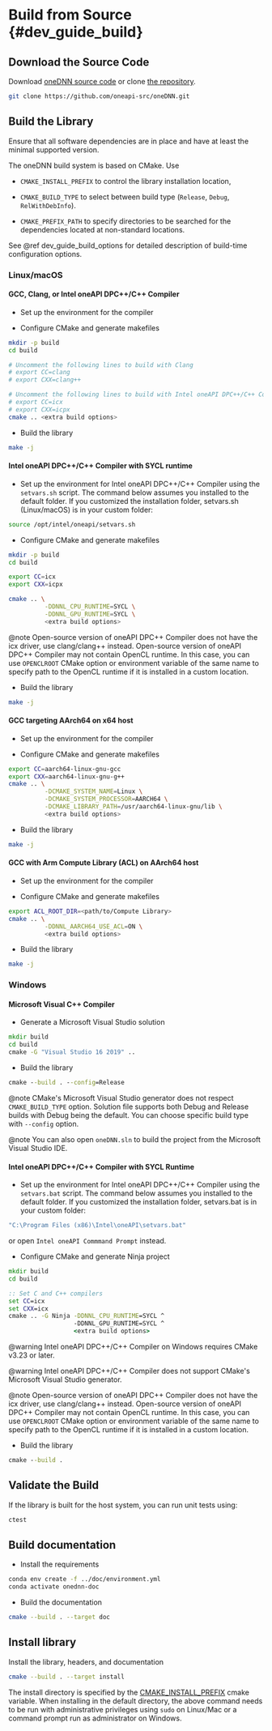 Build from Source {#dev_guide_build}
====================================

## Download the Source Code

Download [oneDNN source code](https://github.com/oneapi-src/oneDNN/archive/master.zip)
or clone [the repository](https://github.com/oneapi-src/oneDNN.git).

~~~sh
git clone https://github.com/oneapi-src/oneDNN.git
~~~

## Build the Library

Ensure that all software dependencies are in place and have at least the
minimal supported version.

The oneDNN build system is based on CMake. Use

- `CMAKE_INSTALL_PREFIX` to control the library installation location,

- `CMAKE_BUILD_TYPE` to select between build type (`Release`, `Debug`,
  `RelWithDebInfo`).

- `CMAKE_PREFIX_PATH` to specify directories to be searched for the
  dependencies located at non-standard locations.

See @ref dev_guide_build_options for detailed description of build-time
configuration options.

### Linux/macOS

#### GCC, Clang, or Intel oneAPI DPC++/C++ Compiler

- Set up the environment for the compiler

- Configure CMake and generate makefiles
~~~sh
mkdir -p build
cd build

# Uncomment the following lines to build with Clang
# export CC=clang
# export CXX=clang++

# Uncomment the following lines to build with Intel oneAPI DPC++/C++ Compiler
# export CC=icx
# export CXX=icpx
cmake .. <extra build options>
~~~

- Build the library
~~~sh
make -j
~~~

#### Intel oneAPI DPC++/C++ Compiler with SYCL runtime

- Set up the environment for Intel oneAPI DPC++/C++ Compiler
  using the `setvars.sh` script. The command below assumes you installed to the
  default folder. If you customized the installation folder, setvars.sh (Linux/macOS)
  is in your custom folder:
~~~sh
source /opt/intel/oneapi/setvars.sh
~~~

- Configure CMake and generate makefiles
~~~sh
mkdir -p build
cd build

export CC=icx
export CXX=icpx

cmake .. \
          -DDNNL_CPU_RUNTIME=SYCL \
          -DDNNL_GPU_RUNTIME=SYCL \
          <extra build options>
~~~

@note Open-source version of oneAPI DPC++ Compiler does not have the icx driver,
use clang/clang++ instead. Open-source version of oneAPI DPC++ Compiler may not
contain OpenCL runtime. In this case, you can use `OPENCLROOT` CMake option or
environment variable of the same name to specify path to the OpenCL runtime if
it is installed in a custom location.

- Build the library
~~~sh
make -j
~~~

#### GCC targeting AArch64 on x64 host

- Set up the environment for the compiler

- Configure CMake and generate makefiles
~~~sh
export CC=aarch64-linux-gnu-gcc
export CXX=aarch64-linux-gnu-g++
cmake .. \
          -DCMAKE_SYSTEM_NAME=Linux \
          -DCMAKE_SYSTEM_PROCESSOR=AARCH64 \
          -DCMAKE_LIBRARY_PATH=/usr/aarch64-linux-gnu/lib \
          <extra build options>
~~~

- Build the library
~~~sh
make -j
~~~

#### GCC with Arm Compute Library (ACL) on AArch64 host

- Set up the environment for the compiler

- Configure CMake and generate makefiles
~~~sh
export ACL_ROOT_DIR=<path/to/Compute Library>
cmake .. \
          -DDNNL_AARCH64_USE_ACL=ON \
          <extra build options>
~~~

- Build the library
~~~sh
make -j
~~~

### Windows

#### Microsoft Visual C++ Compiler

- Generate a Microsoft Visual Studio solution
~~~bat
mkdir build
cd build
cmake -G "Visual Studio 16 2019" ..
~~~

- Build the library
~~~bat
cmake --build . --config=Release
~~~

@note CMake's Microsoft Visual Studio generator does not respect `CMAKE_BUILD_TYPE` option.
Solution file supports both Debug and Release builds with Debug being the default.
You can choose specific build type with `--config` option.

@note You can also open `oneDNN.sln` to build the project from the
Microsoft Visual Studio IDE.

#### Intel oneAPI DPC++/C++ Compiler with SYCL Runtime

- Set up the environment for Intel oneAPI DPC++/C++ Compiler
  using the `setvars.bat` script. The command below assumes you installed to the
  default folder. If you customized the installation folder, setvars.bat
  is in your custom folder:
~~~bat
"C:\Program Files (x86)\Intel\oneAPI\setvars.bat"
~~~
or open `Intel oneAPI Commmand Prompt` instead.

- Configure CMake and generate Ninja project
~~~bat
mkdir build
cd build

:: Set C and C++ compilers
set CC=icx
set CXX=icx
cmake .. -G Ninja -DDNNL_CPU_RUNTIME=SYCL ^
                  -DDNNL_GPU_RUNTIME=SYCL ^
                  <extra build options>
~~~

@warning Intel oneAPI DPC++/C++ Compiler on Windows requires CMake v3.23 or later.

@warning Intel oneAPI DPC++/C++ Compiler does not support CMake's Microsoft Visual
Studio generator.

@note Open-source version of oneAPI DPC++ Compiler does not have the icx driver,
use clang/clang++ instead. Open-source version of oneAPI DPC++ Compiler may not
contain OpenCL runtime. In this case, you can use `OPENCLROOT` CMake option or
environment variable of the same name to specify path to the OpenCL runtime if
it is installed in a custom location.

- Build the library
~~~bat
cmake --build .
~~~

## Validate the Build

If the library is built for the host system, you can run unit tests using:
~~~sh
ctest
~~~

## Build documentation

- Install the requirements
~~~sh
conda env create -f ../doc/environment.yml
conda activate onednn-doc
~~~

- Build the documentation
~~~sh
cmake --build . --target doc
~~~

## Install library

Install the library, headers, and documentation
~~~sh
cmake --build . --target install
~~~
The install directory is specified by the [CMAKE_INSTALL_PREFIX](https://cmake.org/cmake/help/latest/variable/CMAKE_INSTALL_PREFIX.html)
cmake variable. When installing in the default directory, the above command
needs to be run with administrative privileges using `sudo` on Linux/Mac or a
command prompt run as administrator on Windows. 
